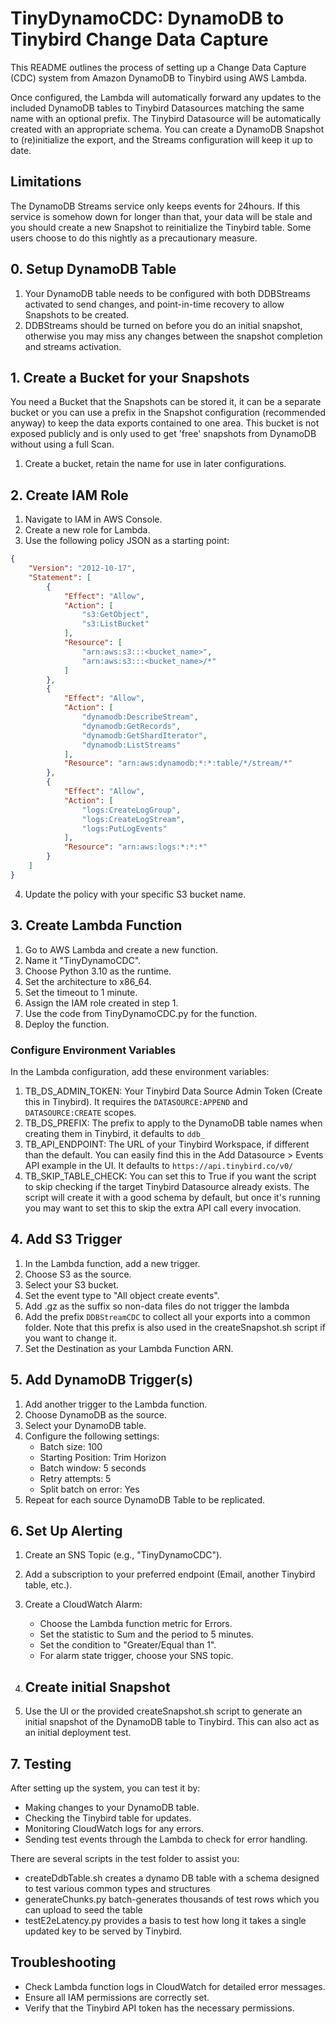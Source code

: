 # TinyDynamoCDC: DynamoDB to Tinybird Change Data Capture

This README outlines the process of setting up a Change Data Capture (CDC) system from Amazon DynamoDB to Tinybird using AWS Lambda.

Once configured, the Lambda will automatically forward any updates to the included DynamoDB tables to Tinybird Datasources matching the same name with an optional prefix. The Tinybird Datasource will be automatically created with an appropriate schema. You can create a DynamoDB Snapshot to (re)initialize the export, and the Streams configuration will keep it up to date.

## Limitations

The DynamoDB Streams service only keeps events for 24hours. If this service is somehow down for longer than that, your data will be stale and you should create a new Snapshot to reinitialize the Tinybird table. Some users choose to do this nightly as a precautionary measure.

## 0. Setup DynamoDB Table
1. Your DynamoDB table needs to be configured with both DDBStreams activated to send changes, and point-in-time recovery to allow Snapshots to be created.
2. DDBStreams should be turned on before you do an initial snapshot, otherwise you may miss any changes between the snapshot completion and streams activation.

## 1. Create a Bucket for your Snapshots
You need a Bucket that the Snapshots can be stored it, it can be a separate bucket or you can use a prefix in the Snapshot configuration (recommended anyway) to keep the data exports contained to one area. This bucket is not exposed publicly and is only used to get 'free' snapshots from DynamoDB without using a full Scan.

1. Create a bucket, retain the name for use in later configurations.

## 2. Create IAM Role

1. Navigate to IAM in AWS Console.
2. Create a new role for Lambda.
3. Use the following policy JSON as a starting point:

```json
{
    "Version": "2012-10-17",
    "Statement": [
        {
            "Effect": "Allow",
            "Action": [
                "s3:GetObject",
                "s3:ListBucket"
            ],
            "Resource": [
                "arn:aws:s3:::<bucket_name>",
                "arn:aws:s3:::<bucket_name>/*"
            ]
        },
        {
            "Effect": "Allow",
            "Action": [
                "dynamodb:DescribeStream",
                "dynamodb:GetRecords",
                "dynamodb:GetShardIterator",
                "dynamodb:ListStreams"
            ],
            "Resource": "arn:aws:dynamodb:*:*:table/*/stream/*"
        },
        {
            "Effect": "Allow",
            "Action": [
                "logs:CreateLogGroup",
                "logs:CreateLogStream",
                "logs:PutLogEvents"
            ],
            "Resource": "arn:aws:logs:*:*:*"
        }
    ]
}

```
4. Update the policy with your specific S3 bucket name.

## 3. Create Lambda Function

1. Go to AWS Lambda and create a new function.
2. Name it "TinyDynamoCDC".
3. Choose Python 3.10 as the runtime.
4. Set the architecture to x86_64.
5. Set the timeout to 1 minute.
6. Assign the IAM role created in step 1.
7. Use the code from TinyDynamoCDC.py for the function.
8. Deploy the function.

### Configure Environment Variables
In the Lambda configuration, add these environment variables:

1. TB_DS_ADMIN_TOKEN: Your Tinybird Data Source Admin Token (Create this in Tinybird). It requires the `DATASOURCE:APPEND` and `DATASOURCE:CREATE` scopes.
2. TB_DS_PREFIX: The prefix to apply to the DynamoDB table names when creating them in Tinybird, it defaults to `ddb_`
3. TB_API_ENDPOINT: The URL of your Tinybird Workspace, if different than the default. You can easily find this in the Add Datasource > Events API example in the UI. It defaults to `https://api.tinybird.co/v0/`
4. TB_SKIP_TABLE_CHECK: You can set this to True if you want the script to skip checking if the target Tinybird Datasource already exists. The script will create it with a good schema by default, but once it's running you may want to set this to skip the extra API call every invocation.

## 4. Add S3 Trigger

1. In the Lambda function, add a new trigger.
2. Choose S3 as the source.
3. Select your S3 bucket.
4. Set the event type to "All object create events".
5. Add .gz as the suffix so non-data files do not trigger the lambda
6. Add the prefix `DDBStreamCDC` to collect all your exports into a common folder. Note that this prefix is also used in the createSnapshot.sh script if you want to change it.
7. Set the Destination as your Lambda Function ARN.

## 5. Add DynamoDB Trigger(s)

1. Add another trigger to the Lambda function.
2. Choose DynamoDB as the source.
3. Select your DynamoDB table.
4. Configure the following settings:
    * Batch size: 100
    * Starting Position: Trim Horizon
    * Batch window: 5 seconds
    * Retry attempts: 5
    * Split batch on error: Yes
5. Repeat for each source DynamoDB Table to be replicated.

## 6. Set Up Alerting

1. Create an SNS Topic (e.g., "TinyDynamoCDC").
2. Add a subscription to your preferred endpoint (Email, another Tinybird table, etc.).
3. Create a CloudWatch Alarm:
    * Choose the Lambda function metric for Errors.
    * Set the statistic to Sum and the period to 5 minutes.
    * Set the condition to "Greater/Equal than 1".
    * For alarm state trigger, choose your SNS topic.

7. ## Create initial Snapshot
1. Use the UI or the provided createSnapshot.sh script to generate an initial snapshot of the DynamoDB table to Tinybird. This can also act as an initial deployment test.

## 7. Testing
After setting up the system, you can test it by:

* Making changes to your DynamoDB table.
* Checking the Tinybird table for updates.
* Monitoring CloudWatch logs for any errors.
* Sending test events through the Lambda to check for error handling.

There are several scripts in the test folder to assist you:
* createDdbTable.sh creates a dynamo DB table with a schema designed to test various common types and structures
* generateChunks.py batch-generates thousands of test rows which you can upload to seed the table
* testE2eLatency.py provides a basis to test how long it takes a single updated key to be served by Tinybird.

## Troubleshooting

* Check Lambda function logs in CloudWatch for detailed error messages.
* Ensure all IAM permissions are correctly set.
* Verify that the Tinybird API token has the necessary permissions.
